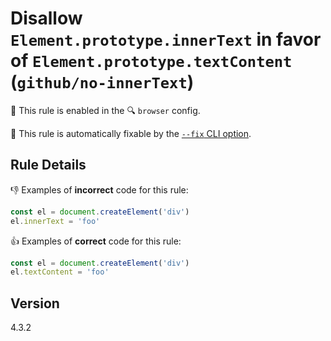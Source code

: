 # Disallow `Element.prototype.innerText` in favor of `Element.prototype.textContent` (`github/no-innerText`)

💼 This rule is enabled in the 🔍 `browser` config.

🔧 This rule is automatically fixable by the [`--fix` CLI option](https://eslint.org/docs/latest/user-guide/command-line-interface#--fix).

<!-- end auto-generated rule header -->

## Rule Details

👎 Examples of **incorrect** code for this rule:

```js
const el = document.createElement('div')
el.innerText = 'foo'
```

👍 Examples of **correct** code for this rule:

```js
const el = document.createElement('div')
el.textContent = 'foo'
```

## Version

4.3.2
